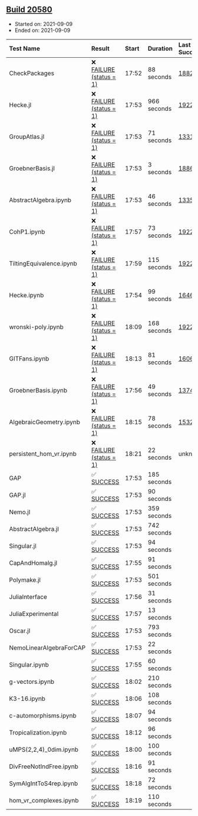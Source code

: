 ## [Build 20580](https://oscarci.mathematik.uni-kl.de/job/oscar/20580/)

* Started on: 2021-09-09
* Ended on: 2021-09-09

| Test Name    | Result | Start | Duration | Last Success | First Failure |
|:-------------|:-------|:------|:---------|:-------------|:--------------|
| CheckPackages | ❌ [FAILURE (status = 1)](https://oscarci.mathematik.uni-kl.de/job/oscar/20580/artifact/logs/build-20580/CheckPackages.log) | 17:52 | 88 seconds | [18822](https://oscarci.mathematik.uni-kl.de/job/oscar/18822/) | [18823](https://oscarci.mathematik.uni-kl.de/job/oscar/18823/) |
| Hecke.jl | ❌ [FAILURE (status = 1)](https://oscarci.mathematik.uni-kl.de/job/oscar/20580/artifact/logs/build-20580/Hecke.jl.log) | 17:53 | 966 seconds | [19222](https://oscarci.mathematik.uni-kl.de/job/oscar/19222/) | [20152](https://oscarci.mathematik.uni-kl.de/job/oscar/20152/) |
| GroupAtlas.jl | ❌ [FAILURE (status = 1)](https://oscarci.mathematik.uni-kl.de/job/oscar/20580/artifact/logs/build-20580/GroupAtlas.jl.log) | 17:53 | 71 seconds | [13311](https://oscarci.mathematik.uni-kl.de/job/oscar/13311/) | [13312](https://oscarci.mathematik.uni-kl.de/job/oscar/13312/) |
| GroebnerBasis.jl | ❌ [FAILURE (status = 1)](https://oscarci.mathematik.uni-kl.de/job/oscar/20580/artifact/logs/build-20580/GroebnerBasis.jl.log) | 17:53 | 3 seconds | [18864](https://oscarci.mathematik.uni-kl.de/job/oscar/18864/) | [18865](https://oscarci.mathematik.uni-kl.de/job/oscar/18865/) |
| AbstractAlgebra.ipynb | ❌ [FAILURE (status = 1)](https://oscarci.mathematik.uni-kl.de/job/oscar/20580/artifact/logs/build-20580/AbstractAlgebra.ipynb.log) | 17:53 | 46 seconds | [13355](https://oscarci.mathematik.uni-kl.de/job/oscar/13355/) | [13356](https://oscarci.mathematik.uni-kl.de/job/oscar/13356/) |
| CohP1.ipynb | ❌ [FAILURE (status = 1)](https://oscarci.mathematik.uni-kl.de/job/oscar/20580/artifact/logs/build-20580/CohP1.ipynb.log) | 17:57 | 73 seconds | [19222](https://oscarci.mathematik.uni-kl.de/job/oscar/19222/) | [20152](https://oscarci.mathematik.uni-kl.de/job/oscar/20152/) |
| TiltingEquivalence.ipynb | ❌ [FAILURE (status = 1)](https://oscarci.mathematik.uni-kl.de/job/oscar/20580/artifact/logs/build-20580/TiltingEquivalence.ipynb.log) | 17:59 | 115 seconds | [19222](https://oscarci.mathematik.uni-kl.de/job/oscar/19222/) | [20152](https://oscarci.mathematik.uni-kl.de/job/oscar/20152/) |
| Hecke.ipynb | ❌ [FAILURE (status = 1)](https://oscarci.mathematik.uni-kl.de/job/oscar/20580/artifact/logs/build-20580/Hecke.ipynb.log) | 17:54 | 99 seconds | [16463](https://oscarci.mathematik.uni-kl.de/job/oscar/16463/) | [16464](https://oscarci.mathematik.uni-kl.de/job/oscar/16464/) |
| wronski-poly.ipynb | ❌ [FAILURE (status = 1)](https://oscarci.mathematik.uni-kl.de/job/oscar/20580/artifact/logs/build-20580/wronski-poly.ipynb.log) | 18:09 | 168 seconds | [19222](https://oscarci.mathematik.uni-kl.de/job/oscar/19222/) | [20152](https://oscarci.mathematik.uni-kl.de/job/oscar/20152/) |
| GITFans.ipynb | ❌ [FAILURE (status = 1)](https://oscarci.mathematik.uni-kl.de/job/oscar/20580/artifact/logs/build-20580/GITFans.ipynb.log) | 18:13 | 81 seconds | [16068](https://oscarci.mathematik.uni-kl.de/job/oscar/16068/) | [16069](https://oscarci.mathematik.uni-kl.de/job/oscar/16069/) |
| GroebnerBasis.ipynb | ❌ [FAILURE (status = 1)](https://oscarci.mathematik.uni-kl.de/job/oscar/20580/artifact/logs/build-20580/GroebnerBasis.ipynb.log) | 17:56 | 49 seconds | [13748](https://oscarci.mathematik.uni-kl.de/job/oscar/13748/) | [13749](https://oscarci.mathematik.uni-kl.de/job/oscar/13749/) |
| AlgebraicGeometry.ipynb | ❌ [FAILURE (status = 1)](https://oscarci.mathematik.uni-kl.de/job/oscar/20580/artifact/logs/build-20580/AlgebraicGeometry.ipynb.log) | 18:15 | 78 seconds | [15322](https://oscarci.mathematik.uni-kl.de/job/oscar/15322/) | [15323](https://oscarci.mathematik.uni-kl.de/job/oscar/15323/) |
| persistent_hom_vr.ipynb | ❌ [FAILURE (status = 1)](https://oscarci.mathematik.uni-kl.de/job/oscar/20580/artifact/logs/build-20580/persistent_hom_vr.ipynb.log) | 18:21 | 22 seconds | unknown | unknown |
| GAP | ✅ [SUCCESS](https://oscarci.mathematik.uni-kl.de/job/oscar/20580/artifact/logs/build-20580/GAP.log) | 17:53 | 185 seconds |  |  |
| GAP.jl | ✅ [SUCCESS](https://oscarci.mathematik.uni-kl.de/job/oscar/20580/artifact/logs/build-20580/GAP.jl.log) | 17:53 | 90 seconds |  |  |
| Nemo.jl | ✅ [SUCCESS](https://oscarci.mathematik.uni-kl.de/job/oscar/20580/artifact/logs/build-20580/Nemo.jl.log) | 17:53 | 359 seconds |  |  |
| AbstractAlgebra.jl | ✅ [SUCCESS](https://oscarci.mathematik.uni-kl.de/job/oscar/20580/artifact/logs/build-20580/AbstractAlgebra.jl.log) | 17:53 | 742 seconds |  |  |
| Singular.jl | ✅ [SUCCESS](https://oscarci.mathematik.uni-kl.de/job/oscar/20580/artifact/logs/build-20580/Singular.jl.log) | 17:53 | 94 seconds |  |  |
| CapAndHomalg.jl | ✅ [SUCCESS](https://oscarci.mathematik.uni-kl.de/job/oscar/20580/artifact/logs/build-20580/CapAndHomalg.jl.log) | 17:55 | 91 seconds |  |  |
| Polymake.jl | ✅ [SUCCESS](https://oscarci.mathematik.uni-kl.de/job/oscar/20580/artifact/logs/build-20580/Polymake.jl.log) | 17:53 | 501 seconds |  |  |
| JuliaInterface | ✅ [SUCCESS](https://oscarci.mathematik.uni-kl.de/job/oscar/20580/artifact/logs/build-20580/JuliaInterface.log) | 17:56 | 31 seconds |  |  |
| JuliaExperimental | ✅ [SUCCESS](https://oscarci.mathematik.uni-kl.de/job/oscar/20580/artifact/logs/build-20580/JuliaExperimental.log) | 17:57 | 13 seconds |  |  |
| Oscar.jl | ✅ [SUCCESS](https://oscarci.mathematik.uni-kl.de/job/oscar/20580/artifact/logs/build-20580/Oscar.jl.log) | 17:53 | 793 seconds |  |  |
| NemoLinearAlgebraForCAP | ✅ [SUCCESS](https://oscarci.mathematik.uni-kl.de/job/oscar/20580/artifact/logs/build-20580/NemoLinearAlgebraForCAP.log) | 17:53 | 22 seconds |  |  |
| Singular.ipynb | ✅ [SUCCESS](https://oscarci.mathematik.uni-kl.de/job/oscar/20580/artifact/logs/build-20580/Singular.ipynb.log) | 17:55 | 60 seconds |  |  |
| g-vectors.ipynb | ✅ [SUCCESS](https://oscarci.mathematik.uni-kl.de/job/oscar/20580/artifact/logs/build-20580/g-vectors.ipynb.log) | 18:02 | 210 seconds |  |  |
| K3-16.ipynb | ✅ [SUCCESS](https://oscarci.mathematik.uni-kl.de/job/oscar/20580/artifact/logs/build-20580/K3-16.ipynb.log) | 18:06 | 108 seconds |  |  |
| c-automorphisms.ipynb | ✅ [SUCCESS](https://oscarci.mathematik.uni-kl.de/job/oscar/20580/artifact/logs/build-20580/c-automorphisms.ipynb.log) | 18:07 | 94 seconds |  |  |
| Tropicalization.ipynb | ✅ [SUCCESS](https://oscarci.mathematik.uni-kl.de/job/oscar/20580/artifact/logs/build-20580/Tropicalization.ipynb.log) | 18:12 | 96 seconds |  |  |
| uMPS(2,2,4)_0dim.ipynb | ✅ [SUCCESS](https://oscarci.mathematik.uni-kl.de/job/oscar/20580/artifact/logs/build-20580/uMPS-2-2-4-_0dim.ipynb.log) | 18:00 | 100 seconds |  |  |
| DivFreeNotIndFree.ipynb | ✅ [SUCCESS](https://oscarci.mathematik.uni-kl.de/job/oscar/20580/artifact/logs/build-20580/DivFreeNotIndFree.ipynb.log) | 18:16 | 91 seconds |  |  |
| SymAlgIntToS4rep.ipynb | ✅ [SUCCESS](https://oscarci.mathematik.uni-kl.de/job/oscar/20580/artifact/logs/build-20580/SymAlgIntToS4rep.ipynb.log) | 18:18 | 72 seconds |  |  |
| hom_vr_complexes.ipynb | ✅ [SUCCESS](https://oscarci.mathematik.uni-kl.de/job/oscar/20580/artifact/logs/build-20580/hom_vr_complexes.ipynb.log) | 18:19 | 110 seconds |  |  |
